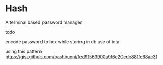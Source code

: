 # Hash

A terminal based password manager

todo

encode password to hex while storing in db
use of iota

using this pattern
https://gist.github.com/bashbunni/fed91563900a9f6e20cde881fe68ac31
